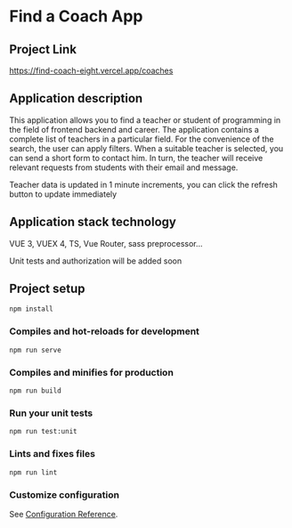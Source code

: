 # Find a Coach App

## Project Link

<https://find-coach-eight.vercel.app/coaches>

## Application description

This application allows you to find a teacher or student of programming in the field of frontend backend and career. The application contains a complete list of teachers in a particular field. For the convenience of the search, the user can apply filters. When a suitable teacher is selected, you can send a short form to contact him. In turn, the teacher will receive relevant requests from students with their email and message.

Teacher data is updated in 1 minute increments, you can click the refresh button to update immediately

## Application stack technology

VUE 3, VUEX 4, TS, Vue Router, sass preprocessor...

Unit tests and authorization will be added soon

## Project setup

```
npm install
```

### Compiles and hot-reloads for development

```
npm run serve
```

### Compiles and minifies for production

```
npm run build
```

### Run your unit tests

```
npm run test:unit
```

### Lints and fixes files

```
npm run lint
```

### Customize configuration

See [Configuration Reference](https://cli.vuejs.org/config/).
